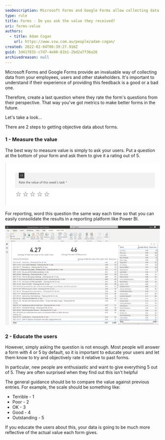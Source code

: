 ```yaml
---
seoDescription: Microsoft Forms and Google Forms allow collecting data from employees, users, and stakeholders. Measure form value by asking users to rate it out of 5, educating them to objectively compare against previous forms, and track progress using Power BI.
type: rule
title: Forms - Do you ask the value they received?
uri: forms-value
authors:
  - title: Adam Cogan
    url: https://www.ssw.com.au/people/adam-cogan/
created: 2022-02-04T00:39:27.916Z
guid: 3d41f831-c7d7-4e80-81b1-2bd2a7f36a26
archivedreason: null
---
```


Microsoft Forms and Google Forms provide an invaluable way of collecting data from your employees, users and other stakeholders. It's important to understand if their experience of providing this feedback is a good or a bad one.

Therefore, create a last question where they rate the form's questions from their perspective. That way you've got metrics to make better forms in the future.

Let's take a look...

<!--endintro-->

There are 2 steps to getting objective data about forms.

### 1 - Measure the value

The best way to measure value is simply to ask your users. Put a question at the bottom of your form and ask them to give it a rating out of 5.

![Figure: Add a question asking your users for the value of the form (make sure the question is always the same)](askthevalueofyourform.png)

For reporting, word this question the same way each time so that you can easily consolidate the results in a reporting platform like Power BI.

![Figure: Using Power BI you can check what value you are getting out of your forms](measurethevalueofyourformblurred.png)

### 2 - Educate the users

However, simply asking the question is not enough. Most people will answer a form with 4 or 5 by default, so it is important to educate your users and let them know to try and objectively rate it relative to past forms.

In particular, new people are enthusiastic and want to give everything 5 out of 5. They are often surprised when they find out this isn't helpful

The general guidance should be to compare the value against previous entries. For example, the scale should be something like:

- Terrible - 1
- Poor - 2
- OK - 3
- Good - 4
- Outstanding - 5

If you educate the users about this, your data is going to be much more reflective of the actual value each form gives.
